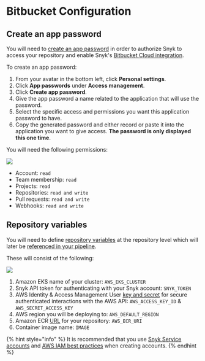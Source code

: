 # Bitbucket Configuration

## Create an app password

You will need to [create an app password](https://support.atlassian.com/bitbucket-cloud/docs/app-passwords/) in order to authorize Snyk to access your repository and enable Snyk's [Bitbucket Cloud integration](https://support.snyk.io/hc/en-us/articles/360004032097-Bitbucket-Cloud-integration).

To create an app password:

1. From your avatar in the bottom left, click **Personal settings**.
2. Click **App passwords** under **Access management**.
3. Click **Create app password**.
4. Give the app password a name related to the application that will use the password.
5. Select the specific access and permissions you want this application password to have.
6. Copy the generated password and either record or paste it into the application you want to give access. **The password is only displayed this one time**.

You will need the following permissions:

![](https://github.com/snyk/user-docs/tree/0874305e3aea1ea3c57b0398879776ac062b3479/.gitbook/assets/bitbucket-api-token.png)

* Account: `read`
* Team membership: `read`
* Projects: `read`
* Repositories: `read and write`
* Pull requests: `read and write`
* Webhooks: `read and write`

## Repository variables

You will need to define [repository variables](https://support.atlassian.com/bitbucket-cloud/docs/variables-in-pipelines/#Repository-variables) at the repository level which will later be [referenced in your pipeline](https://support.atlassian.com/bitbucket-cloud/docs/variables-in-pipelines/).

These will consist of the following:

![](https://github.com/snyk/user-docs/tree/0874305e3aea1ea3c57b0398879776ac062b3479/.gitbook/assets/bitubucket-repo-vars.png)

1. Amazon EKS name of your cluster: `AWS_EKS_CLUSTER`
2. Snyk API token for authenticating with your Snyk account: `SNYK_TOKEN`
3. AWS Identity & Access Management User [key and secret](https://docs.aws.amazon.com/IAM/latest/UserGuide/id_credentials_access-keys.html) for secure authenticated interactions with the AWS API: `AWS_ACCESS_KEY_ID` & `AWS_SECRET_ACCESS_KEY`
4. AWS region you will be deploying to: `AWS_DEFAULT_REGION`
5. Amazon ECR [URL](https://docs.aws.amazon.com/AmazonECR/latest/userguide/Registries.html) for your repository: `AWS_ECR_URI`
6. Container image name: `IMAGE`

{% hint style="info" %}
It is recommended that you use [Snyk Service accounts](https://support.snyk.io/hc/en-us/articles/360004037597-Service-accounts) and [AWS IAM best practices](https://docs.aws.amazon.com/IAM/latest/UserGuide/best-practices.html) when creating accounts.
{% endhint %}

